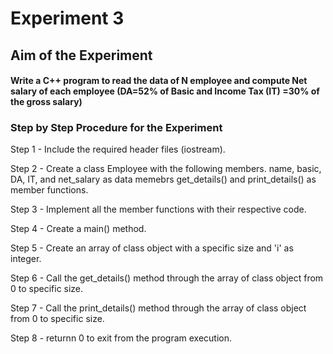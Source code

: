 # Experiment 3
## Aim of the Experiment
#### Write a C++ program to read the data of N employee and compute Net salary of each employee (DA=52% of Basic and Income Tax (IT) =30% of the gross salary)
### Step by Step Procedure for the Experiment
Step 1 - Include the required header files (iostream).

Step 2 - Create a class Employee with the following members.
name, basic, DA, IT, and net_salary as data memebrs
get_details() and print_details() as member functions.

Step 3 - Implement all the member functions with their respective code.

Step 4 - Create a main() method.

Step 5 - Create an array of class object with a specific size and 'i' as integer.

Step 6 - Call the get_details() method through the array of class object from 0 to specific size.

Step 7 - Call the print_details() method through the array of class object from 0 to specific size.

Step 8 - returnn 0 to exit from the program execution.


